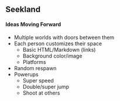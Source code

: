 ## Seekland

#### Ideas Moving Forward
- Multiple worlds with doors between them
- Each person customizes their space
  - Basic HTML/Markdown (links)
  - Background color/image
  - Platforms
- Random respawn
- Powerups
  - Super speed
  - Double/super jump
  - Shoot at others

